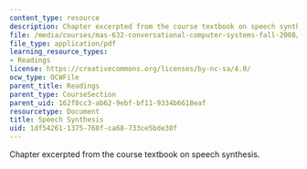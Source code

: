 ```yaml
---
content_type: resource
description: Chapter excerpted from the course textbook on speech synthesis.
file: /media/courses/mas-632-conversational-computer-systems-fall-2008/1df542611375768fca68733ce5bde30f_schmandt_ch5.pdf
file_type: application/pdf
learning_resource_types:
- Readings
license: https://creativecommons.org/licenses/by-nc-sa/4.0/
ocw_type: OCWFile
parent_title: Readings
parent_type: CourseSection
parent_uid: 162f8cc3-ab62-9ebf-bf11-9334b6618eaf
resourcetype: Document
title: Speech Synthesis
uid: 1df54261-1375-768f-ca68-733ce5bde30f
---
```

Chapter excerpted from the course textbook on speech synthesis.